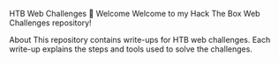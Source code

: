 HTB Web Challenges
👋 Welcome
Welcome to my Hack The Box Web Challenges repository!

About
This repository contains write-ups for HTB web challenges.
Each write-up explains the steps and tools used to solve the challenges.
